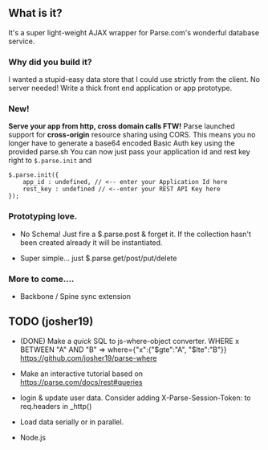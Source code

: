 ## What is it? 

It's a super light-weight AJAX wrapper for Parse.com's wonderful database service. 

### Why did you build it? 

I wanted a stupid-easy data store that I could use strictly from the client. No server needed! 
Write a thick front end application or app prototype. 

### New!

__Serve your app from http, cross domain calls FTW!__
Parse launched support for __cross-origin__ resource sharing using CORS.
This means you no longer have to generate a base64 encoded Basic Auth key using the provided parse.sh
You can now just pass your application id and rest key right to `$.parse.init` and 

	$.parse.init({
		app_id : undefined, // <-- enter your Application Id here 
		rest_key : undefined // <--enter your REST API Key here	
	});

### Prototyping love. 

* No Schema! Just fire a $.parse.post & forget it. If the collection hasn't been created already it will be 
instantiated. 

* Super simple... just $.parse.get/post/put/delete

### More to come....

* Backbone / Spine sync extension

## TODO (josher19)

*  (DONE) Make a _quick_ SQL to js-where-object converter. 
   WHERE x BETWEEN "A" AND "B" => where={"x":{"$gte":"A", "$lte":"B"}}
   https://github.com/josher19/parse-where

* Make an interactive tutorial based on
  https://parse.com/docs/rest#queries

* login & update user data.
         Consider adding X-Parse-Session-Token: to req.headers in _http()

* Load data serially or in parallel.

* Node.js